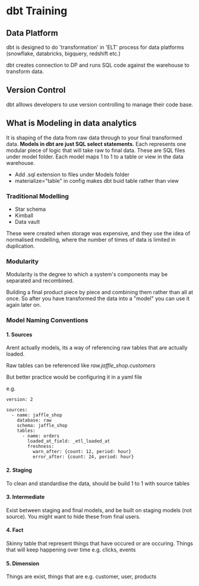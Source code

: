 # dbt Training

## Data Platform

dbt is designed to do 'transformation' in 'ELT' process for data platforms (snowflake, databricks, bigquery, redshift etc.)

dbt creates connection to DP and runs SQL code against the warehouse to transform data.

## Version Control

dbt alllows developers to use version controlling to manage their code base.

## What is Modeling in data analytics

It is shaping of the data from raw data through to your final transformed data. **Models in dbt are just SQL select statements.** Each represents one modular piece of logic that will take raw to final data. These are SQL files under model folder. Each model maps 1 to 1 to a table or view in the data warehouse.

- Add .sql extension to files under Models folder
- materialize="table" in config makes dbt buid table rather than view

### Traditional Modelling

- Star schema
- Kimball
- Data vault

These were created when storage was expensive, and they use the idea of normalised modelling, where the number of times of data is limited in duplication. 


### Modularity

Modularity is the degree to which a system's components may be separated and recombined.

Building a final product piece by piece and combining them rather than all at once. So after you have transformed the data into a "model" you can use it again later on.
 
### Model Naming Conventions

#### 1. Sources

Arent actually models, its a way of referencing raw tables that are actually loaded. 

Raw tables can be referenced like *raw.jaffle_shop.customers*

But better practice would be configuring it in a yaml file 

e.g.

```
version: 2

sources:
  - name: jaffle_shop
    database: raw
    schema: jaffle_shop
    tables:
      - name: orders
        loaded_at_field: _etl_loaded_at
        freshness:
          warn_after: {count: 12, period: hour}
          error_after: {count: 24, period: hour}
```
#### 2. Staging

To clean and standardise the data, should be build 1 to 1 with source tables

#### 3. Intermediate

Exist between staging and final models, and be built on staging models (not source). You might want to hide these from final users. 

#### 4. Fact

Skinny table that represent things that have occured or are occuring. Things that will keep happening over time e.g. clicks, events 

#### 5. Dimension

Things are exist, things that are e.g. customer, user, products 

